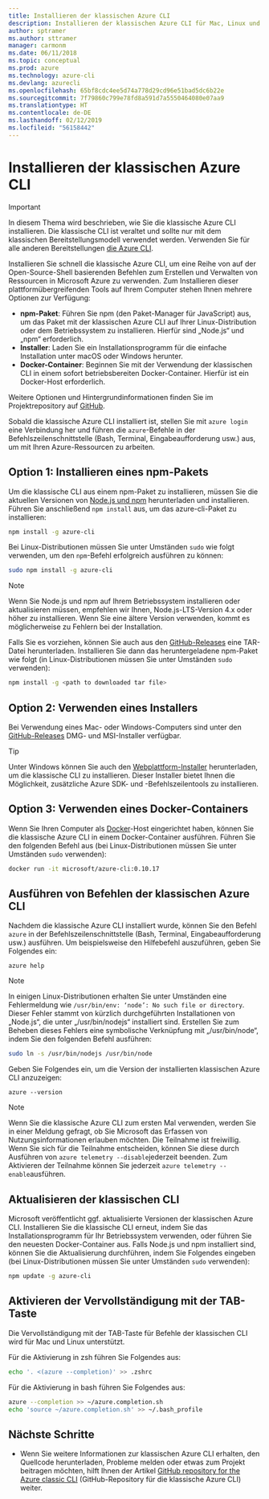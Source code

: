 ```yaml
---
title: Installieren der klassischen Azure CLI
description: Installieren der klassischen Azure CLI für Mac, Linux und Windows für das Starten von Azure-Diensten
author: sptramer
ms.author: sttramer
manager: carmonm
ms.date: 06/11/2018
ms.topic: conceptual
ms.prod: azure
ms.technology: azure-cli
ms.devlang: azurecli
ms.openlocfilehash: 65bf8cdc4ee5d74a778d29cd96e51bad5dc6b22e
ms.sourcegitcommit: 7f79860c799e78fd8a591d7a5550464080e07aa9
ms.translationtype: HT
ms.contentlocale: de-DE
ms.lasthandoff: 02/12/2019
ms.locfileid: "56158442"
---
```

# <a name="install-the-azure-classic-cli"></a>Installieren der klassischen Azure CLI

> [!IMPORTANT]
> In diesem Thema wird beschrieben, wie Sie die klassische Azure CLI installieren. Die klassische CLI ist veraltet und sollte nur mit dem klassischen Bereitstellungsmodell verwendet werden.
> Verwenden Sie für alle anderen Bereitstellungen [die Azure CLI](/cli/azure).

Installieren Sie schnell die klassische Azure CLI, um eine Reihe von auf der Open-Source-Shell basierenden Befehlen zum Erstellen und Verwalten von Ressourcen in Microsoft Azure zu verwenden. Zum Installieren dieser plattformübergreifenden Tools auf Ihrem Computer stehen Ihnen mehrere Optionen zur Verfügung:

* **npm-Paket**: Führen Sie npm (den Paket-Manager für JavaScript) aus, um das Paket mit der klassischen Azure CLI auf Ihrer Linux-Distribution oder dem Betriebssystem zu installieren. Hierfür sind „Node.js“ und „npm“ erforderlich.
* **Installer**: Laden Sie ein Installationsprogramm für die einfache Installation unter macOS oder Windows herunter.
* **Docker-Container**: Beginnen Sie mit der Verwendung der klassischen CLI in einem sofort betriebsbereiten Docker-Container. Hierfür ist ein Docker-Host erforderlich.

Weitere Optionen und Hintergrundinformationen finden Sie im Projektrepository auf [GitHub](https://github.com/azure/azure-xplat-cli).

Sobald die klassische Azure CLI installiert ist, stellen Sie mit `azure login` eine Verbindung her und führen die `azure`-Befehle in der Befehlszeilenschnittstelle (Bash, Terminal, Eingabeaufforderung usw.) aus, um mit Ihren Azure-Ressourcen zu arbeiten.

## <a name="option-1-install-an-npm-package"></a>Option 1: Installieren eines npm-Pakets

Um die klassische CLI aus einem npm-Paket zu installieren, müssen Sie die aktuellen Versionen von [Node.js und npm](https://nodejs.org/en/download/package-manager/) herunterladen und installieren. Führen Sie anschließend `npm install` aus, um das azure-cli-Paket zu installieren:

```bash
npm install -g azure-cli
```

Bei Linux-Distributionen müssen Sie unter Umständen `sudo` wie folgt verwenden, um den `npm`-Befehl erfolgreich ausführen zu können:

```bash
sudo npm install -g azure-cli
```

> [!NOTE]
> Wenn Sie Node.js und npm auf Ihrem Betriebssystem installieren oder aktualisieren müssen, empfehlen wir Ihnen, Node.js-LTS-Version 4.x oder höher zu installieren. Wenn Sie eine ältere Version verwenden, kommt es möglicherweise zu Fehlern bei der Installation.

Falls Sie es vorziehen, können Sie auch aus den [GitHub-Releases](https://github.com/Azure/azure-xplat-cli/releases) eine TAR-Datei herunterladen. Installieren Sie dann das heruntergeladene npm-Paket wie folgt (in Linux-Distributionen müssen Sie unter Umständen `sudo` verwenden):

```bash
npm install -g <path to downloaded tar file>
```

## <a name="option-2-use-an-installer"></a>Option 2: Verwenden eines Installers

Bei Verwendung eines Mac- oder Windows-Computers sind unter den [GitHub-Releases](https://github.com/Azure/azure-xplat-cli/releases) DMG- und MSI-Installer verfügbar.

> [!TIP]
> Unter Windows können Sie auch den [Webplattform-Installer](https://go.microsoft.com/?linkid=9828653) herunterladen, um die klassische CLI zu installieren. Dieser Installer bietet Ihnen die Möglichkeit, zusätzliche Azure SDK- und -Befehlszeilentools zu installieren.

## <a name="option-3-use-a-docker-container"></a>Option 3: Verwenden eines Docker-Containers

Wenn Sie Ihren Computer als [Docker](https://docs.docker.com/engine/understanding-docker/)-Host eingerichtet haben, können Sie die klassische Azure CLI in einem Docker-Container ausführen. Führen Sie den folgenden Befehl aus (bei Linux-Distributionen müssen Sie unter Umständen `sudo` verwenden):

```bash
docker run -it microsoft/azure-cli:0.10.17
```

## <a name="run-azure-classic-cli-commands"></a>Ausführen von Befehlen der klassischen Azure CLI

Nachdem die klassische Azure CLI installiert wurde, können Sie den Befehl `azure` in der Befehlszeilenschnittstelle (Bash, Terminal, Eingabeaufforderung usw.) ausführen. Um beispielsweise den Hilfebefehl auszuführen, geben Sie Folgendes ein:

```azurecli-interactive
azure help
```

> [!NOTE]
> In einigen Linux-Distributionen erhalten Sie unter Umständen eine Fehlermeldung wie `/usr/bin/env: ‘node’: No such file or directory`. Dieser Fehler stammt von kürzlich durchgeführten Installationen von „Node.js“, die unter „/usr/bin/nodejs“ installiert sind. Erstellen Sie zum Beheben dieses Fehlers eine symbolische Verknüpfung mit „/usr/bin/node“, indem Sie den folgenden Befehl ausführen:

```bash
sudo ln -s /usr/bin/nodejs /usr/bin/node
```

Geben Sie Folgendes ein, um die Version der installierten klassischen Azure CLI anzuzeigen:

```azurecli-interactive
azure --version
```

> [!NOTE]
> Wenn Sie die klassische Azure CLI zum ersten Mal verwenden, werden Sie in einer Meldung gefragt, ob Sie Microsoft das Erfassen von Nutzungsinformationen erlauben möchten. Die Teilnahme ist freiwillig. Wenn Sie sich für die Teilnahme entscheiden, können Sie diese durch Ausführen von `azure telemetry --disable`jederzeit beenden. Zum Aktivieren der Teilnahme können Sie jederzeit `azure telemetry --enable`ausführen.

## <a name="update-the-classic-cli"></a>Aktualisieren der klassischen CLI

Microsoft veröffentlicht ggf. aktualisierte Versionen der klassischen Azure CLI. Installieren Sie die klassische CLI erneut, indem Sie das Installationsprogramm für Ihr Betriebssystem verwenden, oder führen Sie den neuesten Docker-Container aus. Falls Node.js und npm installiert sind, können Sie die Aktualisierung durchführen, indem Sie Folgendes eingeben (bei Linux-Distributionen müssen Sie unter Umständen `sudo` verwenden):

```bash
npm update -g azure-cli
```

## <a name="enable-tab-completion"></a>Aktivieren der Vervollständigung mit der TAB-Taste

Die Vervollständigung mit der TAB-Taste für Befehle der klassischen CLI wird für Mac und Linux unterstützt.

Für die Aktivierung in zsh führen Sie Folgendes aus:

```bash
echo '. <(azure --completion)' >> .zshrc
```

Für die Aktivierung in bash führen Sie Folgendes aus:

```bash
azure --completion >> ~/azure.completion.sh
echo 'source ~/azure.completion.sh' >> ~/.bash_profile
```

## <a name="next-steps"></a>Nächste Schritte

* Wenn Sie weitere Informationen zur klassischen Azure CLI erhalten, den Quellcode herunterladen, Probleme melden oder etwas zum Projekt beitragen möchten, hilft Ihnen der Artikel [GitHub repository for the Azure classic CLI](https://github.com/azure/azure-xplat-cli) (GitHub-Repository für die klassische Azure CLI) weiter.
